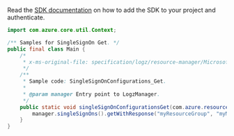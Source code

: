 Read the [SDK documentation](https://github.com/Azure/azure-sdk-for-java/blob/azure-resourcemanager-logz_1.0.0-beta.1/sdk/logz/azure-resourcemanager-logz/README.md) on how to add the SDK to your project and authenticate.

```java
import com.azure.core.util.Context;

/** Samples for SingleSignOn Get. */
public final class Main {
    /*
     * x-ms-original-file: specification/logz/resource-manager/Microsoft.Logz/stable/2020-10-01/examples/SingleSignOnConfigurations_Get.json
     */
    /**
     * Sample code: SingleSignOnConfigurations_Get.
     *
     * @param manager Entry point to LogzManager.
     */
    public static void singleSignOnConfigurationsGet(com.azure.resourcemanager.logz.LogzManager manager) {
        manager.singleSignOns().getWithResponse("myResourceGroup", "myMonitor", "default", Context.NONE);
    }
}
```
